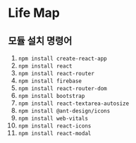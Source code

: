 # Life Map

## 모듈 설치 명령어

1. `npm install create-react-app`
2. `npm install react`
3. `npm install react-router`
4. `npm install firebase`
5. `npm install react-router-dom`
6. `npm install bootstrap`
7. `npm install react-textarea-autosize`
8. `npm install @ant-design/icons`
9. `npm install web-vitals`
10. `npm install react-icons`
11. `npm install react-modal`
